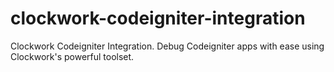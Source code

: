 # clockwork-codeigniter-integration
Clockwork Codeigniter Integration. Debug Codeigniter apps with ease using Clockwork's powerful toolset.
